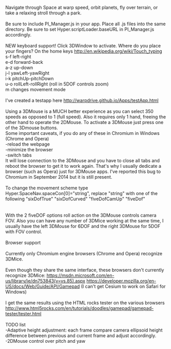 Navigate through Space at warp speed, orbit planets, fly over terrain, or take a relaxing stroll through a park.<br />
<br />
Be sure to include PI_Manager.js in your app. Place all .js files into the same directory. Be sure to set Hyper.scriptLoader.baseURL in PI_Manager.js accordingly.
<br />
<br />
NEW keyboard support! Click 3DWindow to activate. Where do you place your fingers? On the home keys http://en.wikipedia.org/wiki/Touch_typing <br />
s-f left-right<br />
e-d forward-back<br />
a-z up-down<br />
j-l yawLeft-yawRight<br />
i-k pitchUp-pitchDown<br />
u-o rollLeft-rollRight (roll in 5DOF controls zoom)<br />
m changes movement mode<br />
<br />
I've created a testapp here http://warpdrive.github.io/Apps/testApp.html <br />
<br />
Using a 3DMouse is a MUCH better experience as you can select 350 speeds as opposed to 1 (full speed). Also it requires only 1 hand, freeing the other hand to operate the 2DMouse. To activate a 3DMouse just press one of the 3Dmouse buttons.<br />
Some important caveats, if you do any of these in Chromium in Windows (Chrome and Opera)<br />
-reload the webpage<br />
-minimize the browser <br />
-switch tabs <br />
It will lose connection to the 3DMouse and you have to close all tabs and reboot the browser to get it to work again. That's why I usually dedicate a browser (such as Opera) just for 3DMouse apps. I've reported this bug to Chromium in September 2014 but it is still present.<br />
<br />
To change the movement scheme type Hyper.SpaceNav.spaceCon[0]="string", replace "string" with one of the following "sixDofTrue" "sixDofCurved" "fiveDofCamUp" "fiveDof"<br />
<br />
<br />
With the 2 fiveDOF options roll action on the 3DMouse controls camera FOV. Also you can have any number of 3DMice working at the same time, I usually have the left 3DMouse for 6DOF and the right 3DMouse for 5DOF with FOV control. <br />
<br />
Browser support<br />
<br />
Currently only Chromium engine browsers (Chrome and Opera) recognize 3DMice.<br />
<br />
Even though they share the same interface, these browsers don't currently recognize 3DMice: https://msdn.microsoft.com/en-us/library/ie/dn753843(v=vs.85).aspx https://developer.mozilla.org/en-US/docs/Web/Guide/API/Gamepad (I can't get Cesium to work on Safari for Windows)<br />
<br />
I get the same results using the HTML rocks tester on the various browsers http://www.html5rocks.com/en/tutorials/doodles/gamepad/gamepad-tester/tester.html <br />
<br />
TODO list<br />
-Adaptive height adjustment: each frame compare camera ellipsoid height difference between previous and current frame and adjust accordingly.<br />
-2DMouse control over pitch and yaw<br />
